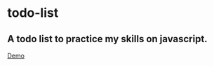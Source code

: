 # todo-list
## A todo list to practice my skills on javascript.
[Demo](https://petterfogel.github.io/todo-list/)

